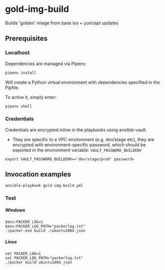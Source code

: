 # gold-img-build
Builds 'golden' image from base iso + yum/apt updates 

## Prerequisites

### Localhost

Dependencies are managed via Pipenv:
```bash
pipenv install
```
Will create a Python virtual environment with dependencies specified in the Pipfile.

To active it, simply enter:
```bash
pipenv shell
```

### Credentials
Credentials are encrypted inline in the playbooks using ansible-vault.  
+ They are specific to a VPC environment (e.g. dev/stage etc), they are encrypted with environment-specific password, which should be exported in the environment variable: `VAULT_PASSWORD_BUILDENV`

```
export VAULT_PASSWORD_BUILDENV=<'dev/stage/prod' password>
```

## Invocation examples
```
ansible-playbook gold-img-build.yml
```

### Test 
##### Windows
```
$env:PACKER_LOG=1
$env:PACKER_LOG_PATH="packerlog.txt"
.\packer.exe build .\ubuntu1804.json
```
##### Linux
```
set PACKER_LOG=1
set PACKER_LOG_PATH="packerlog.txt"
./packer build ubuntu1804.json
```
